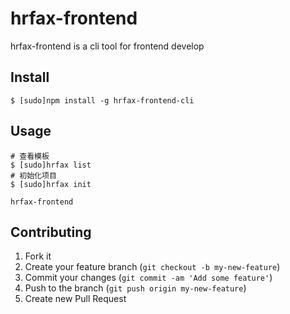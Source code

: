 # hrfax-frontend

hrfax-frontend is a cli tool for frontend develop

## Install

    $ [sudo]npm install -g hrfax-frontend-cli

## Usage 
    # 查看模板
    $ [sudo]hrfax list
    # 初始化项目
    $ [sudo]hrfax init

```
hrfax-frontend
```

## Contributing

1. Fork it
2. Create your feature branch (`git checkout -b my-new-feature`)
3. Commit your changes (`git commit -am 'Add some feature'`)
4. Push to the branch (`git push origin my-new-feature`)
5. Create new Pull Request
